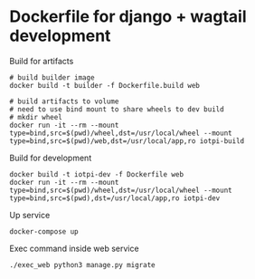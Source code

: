 Dockerfile for django + wagtail development
====

Build for artifacts

```
# build builder image
docker build -t builder -f Dockerfile.build web

# build artifacts to volume
# need to use bind mount to share wheels to dev build
# mkdir wheel
docker run -it --rm --mount type=bind,src=$(pwd)/wheel,dst=/usr/local/wheel --mount type=bind,src=$(pwd)/web,dst=/usr/local/app,ro iotpi-build
```

Build for development

```
docker build -t iotpi-dev -f Dockerfile web
docker run -it --rm --mount type=bind,src=$(pwd)/wheel,dst=/usr/local/wheel --mount type=bind,src=$(pwd),dst=/usr/local/app,ro iotpi-dev
```

Up service

```
docker-compose up
```

Exec command inside web service

```
./exec_web python3 manage.py migrate
```